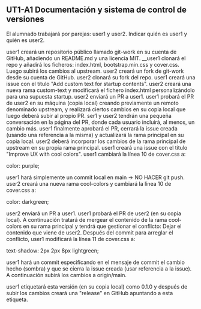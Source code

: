 ## UT1-A1 Documentación y sistema de control de versiones


El alumnado trabajará por parejas: user1 y user2. Indicar quién es user1 y quién es user2.

user1 creará un repositorio público llamado git-work en su cuenta de GitHub, añadiendo un README.md y una licencia MIT.
__user1 clonará el repo y añadirá los ficheros: index.html, bootstrap.min.css y cover.css. Luego subirá los cambios al upstream.
user2 creará un fork de git-work desde su cuenta de GitHub.
user2 clonará su fork del repo.
user1 creará una issue con el título "Add custom text for startup contents".
user2 creará una nueva rama custom-text y modificará el fichero index.html personalizándolo para una supuesta startup.
user2 enviará un PR a user1.
user1 probará el PR de user2 en su máquina (copia local) creando previamente un remoto denominado upstream, y realizará ciertos cambios en su copia local que luego deberá subir al propio PR.
ser1 y user2 tendrán una pequeña conversación en la página del PR, donde cada usuario incluirá, al menos, un cambio más.
user1 finalmente aprobará el PR, cerrará la issue creada (usando una referencia a la misma) y actualizará la rama principal en su copia local.
user2 deberá incorporar los cambios de la rama principal de upstream en su propia rama principal.
user1 creará una issue con el título "Improve UX with cool colors".
user1 cambiará la línea 10 de cover.css a:

color: purple;

user1 hará simplemente un commit local en main → NO HACER git push.
user2 creará una nueva rama cool-colors y cambiará la línea 10 de cover.css a:

color: darkgreen;

user2 enviará un PR a user1.
user1 probará el PR de user2 (en su copia local). A continuación tratará de mergear el contenido de la rama cool-colors en su rama principal y tendrá que gestionar el conflicto: Dejar el contenido que viene de user2.
Después del commit para arreglar el conflicto, user1 modificará la línea 11 de cover.css a:

text-shadow: 2px 2px 8px lightgreen;

user1 hará un commit especificando en el mensaje de commit el cambio hecho (sombra) y que se cierra la issue creada (usar referencia a la issue). A continuación subirá los cambios a origin/main.

user1 etiquetará esta versión (en su copia local) como 0.1.0 y después de subir los cambios creará una "release" en GitHub apuntando a esta etiqueta.

